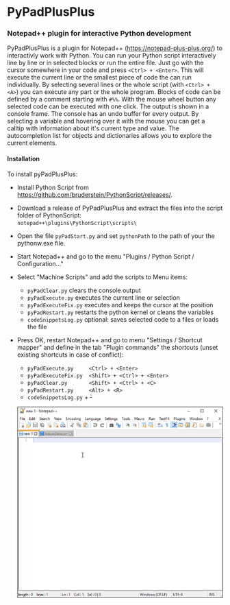 # PyPadPlusPlus
### Notepad++ plugin for interactive Python development

PyPadPlusPlus is a plugin for Notepad++ (https://notepad-plus-plus.org/) to interactivly work with Python. You can run your Python script interactively line by line or in selected blocks or run the entire file. Just go with the cursor somewhere in your code and press `<Ctrl> + <Enter>`. This will execute the current line or the smallest piece of code the can run individually. By selecting several lines or the whole script (with `<Ctrl> + <A>`) you can execute any part or the whole program. Blocks of code can be defined by a comment starting with `#%%`. With the mouse wheel button any selected code can be executed with one click. The output is shown in a console frame. The console has an undo buffer for every output. By selecting a variable and hovering over it with the mouse you can get a calltip with information about it's current type and value. The autocompletion list for objects and dictionaries allows you to explore the current elements.

#### Installation

To install pyPadPlusPlus:
* Install Python Script from https://github.com/bruderstein/PythonScript/releases/.
* Download a release of PyPadPlusPlus and extract the files into the script folder of PythonScript:
  <br>`notepad++\plugins\PythonScript\scripts\`
* Open the file `pyPadStart.py` and set `pythonPath` to the path of your the pythonw.exe file.
* Start Notepad++ and go to the menu "Plugins / Python Script / Configuration..."
* Select "Machine Scripts" and add the scripts to Menu items:
  * `pyPadClear.py` clears the console output
  * `pyPadExecute.py` executes the current line or selection
  * `pyPadExecuteFix.py` executes and keeps the cursor at the position
  * `pyPadRestart.py`  restarts the python kernel or cleans the variables
  * `codeSnippetsLog.py`  optional: saves selected code to a files or loads the file
* Press OK, restart Notepad++ and go to menu "Settings / Shortcut mapper" and define in the tab "Plugin commands" the shortcuts (unset existing shortcuts in case of conflict):
  * `pyPadExecute.py     <Ctrl> + <Enter>`
  * `pyPadExecuteFix.py  <Shift> + <Ctrl> + <Enter>`
  * `pyPadClear.py       <Shift> + <Ctrl> + <C>`
  * `pyPadRestart.py     <Alt> + <R>`
  * `codeSnippetsLog.py` <Alt> + <S>` 
  
  <p align="center"><img src="https://raw.githubusercontent.com/bitagoras/PyPadPlusPlus/master/pyPadDemo.gif"></p>
  
